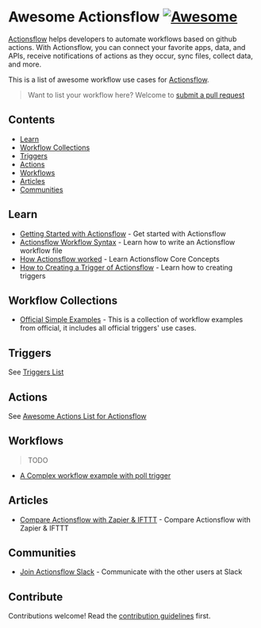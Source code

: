 # Awesome Actionsflow [![Awesome](https://awesome.re/badge.svg)](https://awesome.re)

[Actionsflow](https://github.com/actionsflow/actionsflow) helps developers to automate workflows based on github actions. With Actionsflow, you can connect your favorite apps, data, and APIs, receive notifications of actions as they occur, sync files, collect data, and more.

This is a list of awesome workflow use cases for [Actionsflow](https://github.com/actionsflow/actionsflow).

> Want to list your workflow here? Welcome to [submit a pull request](https://github.com/actionsflow/awesome-actionsflow/pulls)

## Contents

- [Learn](#learn)
- [Workflow Collections](#workflow-collections)
- [Triggers](#triggers)
- [Actions](#actions)
- [Workflows](#workflows)
- [Articles](#articles)
- [Communities](#communities)

## Learn

- [Getting Started with Actionsflow](https://actionsflow.github.io/docs/getting-started/) - Get started with Actionsflow
- [Actionsflow Workflow Syntax](https://actionsflow.github.io/docs/workflow/) - Learn how to write an Actionsflow workflow file
- [How Actionsflow worked](https://actionsflow.github.io/docs/concepts/) - Learn Actionsflow Core Concepts
- [How to Creating  a Trigger of Actionsflow](https://actionsflow.github.io/docs/creating-triggers/) - Learn how to creating triggers

## Workflow Collections

- [Official Simple Examples](https://github.com/actionsflow/actionsflow/tree/master/examples/actionsflow-workflow-example/workflows) - This is a collection of workflow examples from official, it includes all official triggers' use cases.

## Triggers

See [Triggers List](https://actionsflow.github.io/docs/triggers/)

## Actions

See [Awesome Actions List for Actionsflow](https://actionsflow.github.io/docs/actions/)

## Workflows

> TODO

- [A Complex workflow example with poll trigger](https://github.com/actionsflow/actionsflow/blob/master/examples/actionsflow-workflow-example/workflows/complex.yml)

## Articles

- [Compare Actionsflow with Zapier & IFTTT](https://actionsflow.github.io/docs/compare/) - Compare Actionsflow with Zapier & IFTTT

## Communities

- [Join Actionsflow Slack](https://join.slack.com/t/actionsflow/shared_invite/zt-h5tmw9cn-GbZ4fzU_vc_qB~nnS_2Lvg) - Communicate with the other users at Slack


## Contribute

Contributions welcome! Read the [contribution guidelines](contributing.md) first.
